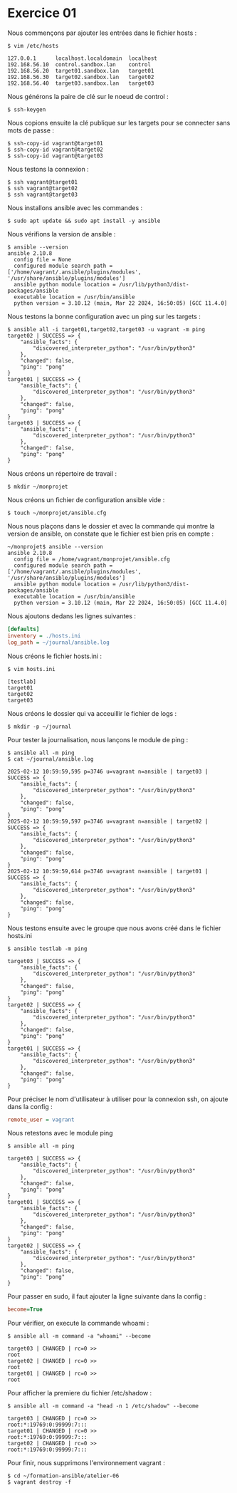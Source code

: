 # Exercice 01

Nous commençons par ajouter les entrées dans le fichier hosts :

```console
$ vim /etc/hosts

127.0.0.1      localhost.localdomain  localhost
192.168.56.10  control.sandbox.lan    control
192.168.56.20  target01.sandbox.lan   target01
192.168.56.30  target02.sandbox.lan   target02
192.168.56.40  target03.sandbox.lan   target03
```

Nous générons la paire de clé sur le noeud de control :

```console
$ ssh-keygen
```

Nous copions ensuite la clé publique sur les targets pour se connecter sans
mots de passe :  

```console
$ ssh-copy-id vagrant@target01
$ ssh-copy-id vagrant@target02
$ ssh-copy-id vagrant@target03
```

Nous testons la connexion :

```console
$ ssh vagrant@target01
$ ssh vagrant@target02
$ ssh vagrant@target03
```

Nous installons ansible avec les commandes :

```console
$ sudo apt update && sudo apt install -y ansible
```

Nous vérifions la version de ansible :

```console
$ ansible --version
ansible 2.10.8
  config file = None
  configured module search path = ['/home/vagrant/.ansible/plugins/modules', '/usr/share/ansible/plugins/modules']
  ansible python module location = /usr/lib/python3/dist-packages/ansible
  executable location = /usr/bin/ansible
  python version = 3.10.12 (main, Mar 22 2024, 16:50:05) [GCC 11.4.0]
```

Nous testons la bonne configuration avec un ping sur les targets :

```console
$ ansible all -i target01,target02,target03 -u vagrant -m ping
target02 | SUCCESS => {
    "ansible_facts": {
        "discovered_interpreter_python": "/usr/bin/python3"
    },
    "changed": false,
    "ping": "pong"
}
target01 | SUCCESS => {
    "ansible_facts": {
        "discovered_interpreter_python": "/usr/bin/python3"
    },
    "changed": false,
    "ping": "pong"
}
target03 | SUCCESS => {
    "ansible_facts": {
        "discovered_interpreter_python": "/usr/bin/python3"
    },
    "changed": false,
    "ping": "pong"
}
```

Nous créons un répertoire de travail :

```console
$ mkdir ~/monprojet
```

Nous créons un fichier de configuration ansible vide :

```console
$ touch ~/monprojet/ansible.cfg
```

Nous nous plaçons dans le dossier et avec la commande qui montre la version de
ansible, on constate que le fichier est bien pris en compte :

```console
~/monprojet$ ansible --version
ansible 2.10.8
  config file = /home/vagrant/monprojet/ansible.cfg
  configured module search path = ['/home/vagrant/.ansible/plugins/modules', '/usr/share/ansible/plugins/modules']
  ansible python module location = /usr/lib/python3/dist-packages/ansible
  executable location = /usr/bin/ansible
  python version = 3.10.12 (main, Mar 22 2024, 16:50:05) [GCC 11.4.0]
```

Nous ajoutons dedans les lignes suivantes :

```ini
[defaults]
inventory = ./hosts.ini
log_path = ~/journal/ansible.log
```

Nous créons le fichier hosts.ini :

```console
$ vim hosts.ini

[testlab]
target01
target02
target03
```

Nous créons le dossier qui va acceuillir le fichier de logs :

```console
$ mkdir -p ~/journal
```

Pour tester la journalisation, nous lançons le module de ping :

```console
$ ansible all -m ping
$ cat ~/journal/ansible.log

2025-02-12 10:59:59,595 p=3746 u=vagrant n=ansible | target03 | SUCCESS => {
    "ansible_facts": {
        "discovered_interpreter_python": "/usr/bin/python3"
    },
    "changed": false,
    "ping": "pong"
}
2025-02-12 10:59:59,597 p=3746 u=vagrant n=ansible | target02 | SUCCESS => {
    "ansible_facts": {
        "discovered_interpreter_python": "/usr/bin/python3"
    },
    "changed": false,
    "ping": "pong"
}
2025-02-12 10:59:59,614 p=3746 u=vagrant n=ansible | target01 | SUCCESS => {
    "ansible_facts": {
        "discovered_interpreter_python": "/usr/bin/python3"
    },
    "changed": false,
    "ping": "pong"
}
```

Nous testons ensuite avec le groupe que nous avons créé dans le fichier
hosts.ini

```console
$ ansible testlab -m ping

target03 | SUCCESS => {
    "ansible_facts": {
        "discovered_interpreter_python": "/usr/bin/python3"
    },
    "changed": false,
    "ping": "pong"
}
target02 | SUCCESS => {
    "ansible_facts": {
        "discovered_interpreter_python": "/usr/bin/python3"
    },
    "changed": false,
    "ping": "pong"
}
target01 | SUCCESS => {
    "ansible_facts": {
        "discovered_interpreter_python": "/usr/bin/python3"
    },
    "changed": false,
    "ping": "pong"
}
```

Pour préciser le nom d'utilisateur à utiliser pour la connexion ssh, on ajoute
dans la config :

```ini
remote_user = vagrant
```

Nous retestons avec le module ping 

```console
$ ansible all -m ping

target03 | SUCCESS => {
    "ansible_facts": {
        "discovered_interpreter_python": "/usr/bin/python3"
    },
    "changed": false,
    "ping": "pong"
}
target01 | SUCCESS => {
    "ansible_facts": {
        "discovered_interpreter_python": "/usr/bin/python3"
    },
    "changed": false,
    "ping": "pong"
}
target02 | SUCCESS => {
    "ansible_facts": {
        "discovered_interpreter_python": "/usr/bin/python3"
    },
    "changed": false,
    "ping": "pong"
}
```

Pour passer en sudo, il faut ajouter la ligne suivante dans la config :

```ini
become=True
```

Pour vérifier, on execute la commande whoami :

```console
$ ansible all -m command -a "whoami" --become

target03 | CHANGED | rc=0 >>
root
target02 | CHANGED | rc=0 >>
root
target01 | CHANGED | rc=0 >>
root
```

Pour afficher la premiere du fichier /etc/shadow :

```console
$ ansible all -m command -a "head -n 1 /etc/shadow" --become

target03 | CHANGED | rc=0 >>
root:*:19769:0:99999:7:::
target01 | CHANGED | rc=0 >>
root:*:19769:0:99999:7:::
target02 | CHANGED | rc=0 >>
root:*:19769:0:99999:7:::
```

Pour finir, nous supprimons l'environnement vagrant :

```console
$ cd ~/formation-ansible/atelier-06
$ vagrant destroy -f
```
